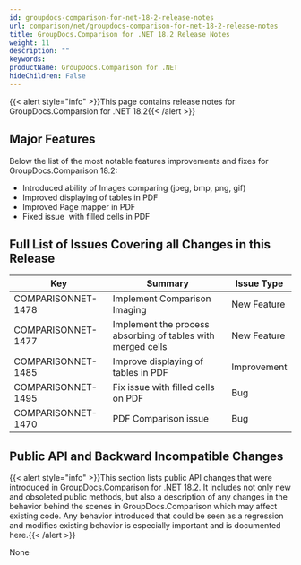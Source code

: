 ```yaml
---
id: groupdocs-comparison-for-net-18-2-release-notes
url: comparison/net/groupdocs-comparison-for-net-18-2-release-notes
title: GroupDocs.Comparison for .NET 18.2 Release Notes
weight: 11
description: ""
keywords: 
productName: GroupDocs.Comparison for .NET
hideChildren: False
---
```

{{< alert style="info" >}}This page contains release notes for GroupDocs.Comparsion for .NET 18.2{{< /alert >}}

## Major Features

Below the list of the most notable features improvements and fixes for GroupDocs.Comparison 18.2:

*   Introduced ability of Images comparing (jpeg, bmp, png, gif)
*   Improved displaying of tables in PDF
*   Improved Page mapper in PDF
*   Fixed issue  with filled cells in PDF

## Full List of Issues Covering all Changes in this Release

| Key | Summary | Issue Type |
| --- | --- | --- |
| COMPARISONNET-1478 | Implement Comparison Imaging | New Feature |
| COMPARISONNET-1477 | Implement the process absorbing of tables with merged cells | New Feature |
| COMPARISONNET-1485 | Improve displaying of tables in PDF | Improvement |
| COMPARISONNET-1495 | Fix issue with filled cells on PDF | Bug |
| COMPARISONNET-1470 | PDF Comparison issue | Bug |

## Public API and Backward Incompatible Changes

{{< alert style="info" >}}This section lists public API changes that were introduced in GroupDocs.Comparison for .NET 18.2. It includes not only new and obsoleted public methods, but also a description of any changes in the behavior behind the scenes in GroupDocs.Comparison which may affect existing code. Any behavior introduced that could be seen as a regression and modifies existing behavior is especially important and is documented here.{{< /alert >}}

None
